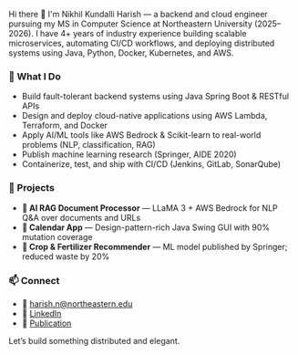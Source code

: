 Hi there 👋 I'm Nikhil Kundalli Harish — a backend and cloud engineer pursuing my MS in Computer Science at Northeastern University (2025–2026). I have 4+ years of industry experience building scalable microservices, automating CI/CD workflows, and deploying distributed systems using Java, Python, Docker, Kubernetes, and AWS.

### 🚀 What I Do
- Build fault-tolerant backend systems using Java Spring Boot & RESTful APIs
- Design and deploy cloud-native applications using AWS Lambda, Terraform, and Docker
- Apply AI/ML tools like AWS Bedrock & Scikit-learn to real-world problems (NLP, classification, RAG)
- Publish machine learning research (Springer, AIDE 2020)
- Containerize, test, and ship with CI/CD (Jenkins, GitLab, SonarQube)

### 📌 Projects
- **🧠 AI RAG Document Processor** — LLaMA 3 + AWS Bedrock for NLP Q&A over documents and URLs
- **📅 Calendar App** — Design-pattern-rich Java Swing GUI with 90% mutation coverage
- **🌱 Crop & Fertilizer Recommender** — ML model published by Springer; reduced waste by 20%

### 📫 Connect
- 📧 harish.n@northeastern.edu
- 💼 [LinkedIn](https://www.linkedin.com/in/nikhil-k-harish/)
- 🧠 [Publication](https://doi.org/10.1007/978-981-16-3342-3_3)

Let’s build something distributed and elegant.
